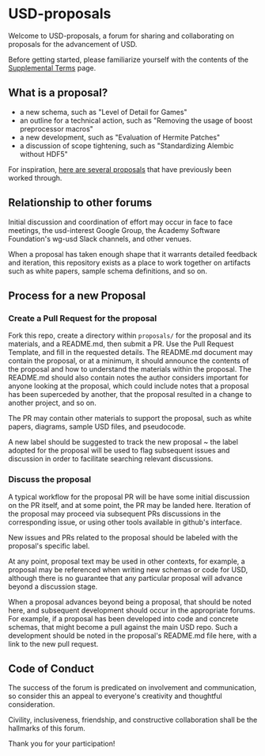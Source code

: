 # USD-proposals

Welcome to USD-proposals, a forum for sharing and collaborating on proposals for the advancement of USD.

Before getting started, please familiarize yourself with the contents of the [Supplemental Terms](https://graphics.pixar.com/usd/release/contributing_supplemental.html) page.

## What is a proposal?

- a new schema, such as "Level of Detail for Games"
- an outline for a technical action, such as "Removing the usage of boost preprocessor macros"
- a new development, such as "Evaluation of Hermite Patches"
- a discussion of scope tightening, such as "Standardizing Alembic without HDF5"

For inspiration, [here are several proposals](https://graphics.pixar.com/usd/release/wp.html) that have previously been worked through.

## Relationship to other forums

Initial discussion and coordination of effort may occur in face to face meetings, the usd-interest Google Group, the Academy Software Foundation's wg-usd Slack channels, and other venues. 

When a proposal has taken enough shape that it warrants detailed feedback and iteration, this repository exists as a place to work together on artifacts such as white papers, sample schema definitions, and so on.

## Process for a new Proposal

### Create a Pull Request for the proposal

Fork this repo, create a directory within `proposals/` for the proposal and its materials, and a README.md, then submit a PR. Use the Pull Request Template, and fill in the requested details. The README.md document may contain the proposal, or at a minimum, it should announce the contents of the proposal and how to understand the materials within the proposal. The README.md should also contain notes the author considers important for anyone looking at the proposal, which could include notes that a proposal has been superceded by another, that the proposal resulted in a change to another project, and so on.

The PR may contain other materials to support the proposal, such as white papers, diagrams, sample USD files, and pseudocode.

A new label should be suggested to track the new proposal ~ the label adopted for the proposal will be used to flag subsequent issues and discussion in order to facilitate searching relevant discussions.

### Discuss the proposal

A typical workflow for the proposal PR will be have some initial discussion on the PR itself, and at some point, the PR may be landed here. Iteration of the proposal may proceed via subsequent PRs discussions in the corresponding issue, or using other tools available in github's interface.

New issues and PRs related to the proposal should be labeled with the proposal's specific label.

At any point, proposal text may be used in other contexts, for example, a proposal may be referenced when writing new schemas or code for USD, although there is no guarantee that any particular proposal will advance beyond a discussion stage.

When a proposal advances beyond being a proposal, that should be noted here, and subsequent development should occur in the appropriate forums. For example, if a proposal has been developed into code and concrete schemas, that might become a pull against the main USD repo. Such a development should be noted in the proposal's README.md file here, with a link to the new pull request.

## Code of Conduct

The success of the forum is predicated on involvement and communication, so consider this an appeal to everyone's creativity and thoughtful consideration.

Civility, inclusiveness, friendship, and constructive collaboration shall be the hallmarks of this forum.

Thank you for your participation!
